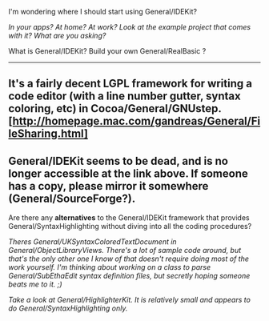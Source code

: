 I'm wondering where I should start using General/IDEKit?

*In your apps? At home? At work? Look at the example project that comes with it? What are you asking?*

What is General/IDEKit?  Build your own General/RealBasic ?

----

It's a fairly decent LGPL framework for writing a code editor (with a line number gutter, syntax coloring, etc) in Cocoa/General/GNUstep. [http://homepage.mac.com/gandreas/General/FileSharing.html] 
----
General/IDEKit seems to be dead, and is no longer accessible at the link above.  If someone has a copy, please mirror it somewhere (General/SourceForge?).
----
Are there any **alternatives** to the General/IDEKit framework that provides General/SyntaxHighlighting without diving into all the coding procedures?

*Theres General/UKSyntaxColoredTextDocument in General/ObjectLibraryViews. There's a lot of sample code around, but that's the only other one I know of that doesn't require doing most of the work yourself. I'm thinking about working on a class to parse General/SubEthaEdit syntax definition files, but secretly hoping someone beats me to it. ;)*

*Take a look at General/HighlighterKit.  It is relatively small and appears to do General/SyntaxHighlighting only.*